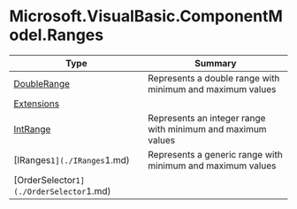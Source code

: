 ﻿
# Microsoft.VisualBasic.ComponentModel.Ranges

|Type|Summary|
|----|-------|
|[DoubleRange](./DoubleRange.md)|Represents a double range with minimum and maximum values|
|[Extensions](./Extensions.md)||
|[IntRange](./IntRange.md)|Represents an integer range with minimum and maximum values|
|[IRanges`1](./IRanges`1.md)|Represents a generic range with minimum and maximum values|
|[OrderSelector`1](./OrderSelector`1.md)||

